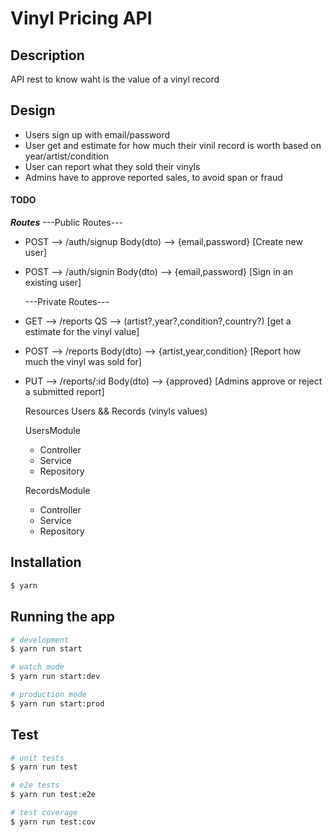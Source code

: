 
# Vinyl Pricing API


## Description

API rest to know waht is the value of a vinyl record



## Design

  - Users sign up with email/password
  - User get and estimate for how much their vinil record is worth based on
      year/artist/condition
  - User can report what they sold their vinyls
  - Admins have to approve reported sales, to avoid span or fraud


#### TODO

  ***Routes***
    ---Public Routes---

  - POST --> /auth/signup  Body(dto) --> {email,password} [Create new user]

  - POST --> /auth/signin  Body(dto) --> {email,password} [Sign in an existing
      user]

    ---Private Routes---

  - GET --> /reports  QS --> (artist?,year?,condition?,country?) [get a
      estimate for the vinyl value]

  - POST --> /reports  Body(dto) --> {artist,year,condition} [Report how much
      the vinyl was sold for]

  - PUT --> /reports/:id  Body(dto) --> {approved} [Admins approve or reject a
      submitted report]

      Resources Users && Records (vinyls values)
      
      UsersModule

      - Controller
      - Service
      - Repository


      RecordsModule

      - Controller
      - Service
      - Repository


## Installation

```bash
$ yarn 
```

## Running the app

```bash
# development
$ yarn run start

# watch mode
$ yarn run start:dev

# production mode
$ yarn run start:prod
```

## Test

```bash
# unit tests
$ yarn run test

# e2e tests
$ yarn run test:e2e

# test coverage
$ yarn run test:cov
```


